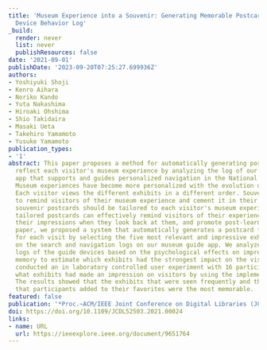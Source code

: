 ```yaml
---
title: 'Museum Experience into a Souvenir: Generating Memorable Postcards from Guide
  Device Behavior Log'
_build:
  render: never
  list: never
  publishResources: false
date: '2021-09-01'
publishDate: '2023-09-20T07:25:27.699936Z'
authors:
- Yoshiyuki Shoji
- Kenro Aihara
- Noriko Kando
- Yuta Nakashima
- Hiroaki Ohshima
- Shio Takidaira
- Masaki Ueta
- Takehiro Yamamoto
- Yusuke Yamamoto
publication_types:
- '1'
abstract: This paper proposes a method for automatically generating postcards that
  reflect each visitor's museum experience by analyzing the log of our original iPad
  app that supports and guides personalized navigation in the National Museum of Ethnology.
  Museum experiences have become more personalized with the evolution of guiding devices.
  Each visitor views the different exhibits in a different order. Souvenirs serve
  to remind visitors of their museum experience and cement it in their memories; thus,
  souvenir postcards should be tailored to each visitor's museum experience. Such
  tailored postcards can effectively remind visitors of their experiences, deepen
  their impressions when they look back at them, and promote post-learning. In this
  paper, we proposed a system that automatically generates a postcard for each visitor
  for each visit by selecting the five most relevant and impressive exhibits based
  on the search and navigation logs on our museum guide app. We analyzed the search
  logs of the guide devices based on the psychological effects on impressions and
  memory to estimate which exhibits had the strongest impact on the visitors. We then
  conducted an in laboratory controlled user experiment with 16 participants to check
  what exhibits had made an impression on visitors by using the implemented system.
  The results showed that the exhibits that were seen frequently and the exhibits
  that participants added to their favorites were the most memorable.
featured: false
publication: '*Proc.~ACM/IEEE Joint Conference on Digital Libraries (JCDL)*'
doi: https://doi.org/10.1109/JCDL52503.2021.00024
links:
- name: URL
  url: https://ieeexplore.ieee.org/document/9651764
---
```


